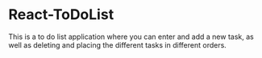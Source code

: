 # React-ToDoList

This is a to do list application where you can enter and add a new task, as well as deleting and placing the different tasks in different orders.
